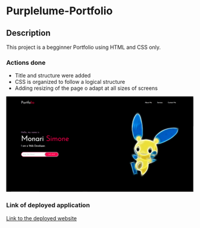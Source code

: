 # Purplelume-Portfolio

## Description

This project is a begginner Portfolio using HTML and CSS only.

### Actions done
* Title and structure were added
* CSS is organized to follow a logical structure
* Adding resizing of the page o adapt at all sizes of screens

![screenshot of index.html](./assets/images/cattura.PNG)

### Link of deployed application
[Link to the deployed website]()